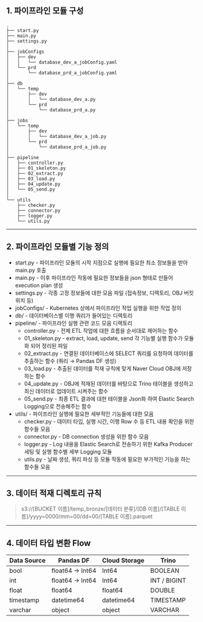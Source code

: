 ## 1. 파이프라인 모듈 구성
```
.
├── start.py
├── main.py
├── settings.py
│
├── jobConfigs
│   ├── dev
│   │   └── database_dev_a_jobConfig.yaml
│   └── prd
│       └── database_prd_a_jobConfig.yaml
│
├── db
│   └── temp
│       ├── dev
│       │   └── database_dev_a.py
│       └── prd
│           └── database_prd_a.py
│
├── jobs
│   └── temp
│       ├── dev
│       │   └── database_dev_a_job.py
│       └── prd
│           └── database_prd_a_job.py
│
├── pipeline
│   ├── controller.py
│   ├── 01_skeleton.py
│   ├── 02_extract.py
│   ├── 03_load.py
│   ├── 04_update.py
│   └── 05_send.py
│
└── utils
    ├── checker.py
    ├── connector.py
    ├── logger.py
    └── utils.py
```
---
## 2. 파이프라인 모듈별 기능 정의

- start.py - 파이프라인 모듈의 시작 지점으로 실행에 필요한 최소 정보들을 받아 main.py 호출
- main.py - 이후 파이프라인 작동에 필요한 정보들을 json 형태로 만들어 execution plan 생성
- settings.py - 각종 고정 정보들에 대한 모음 파일 (접속정보, 디렉토리, OBJ 버킷 위치 등)
- jobConfigs/ - Kubernetes 상에서 파이프라인 작업 실행을 위한 작업 정의
- db/ - 데이터베이스별 이행 쿼리가 들어있는 디렉토리
- pipeline/ - 파이프라인 실행 관련 코드 모음 디렉토리
  - controller.py - 전체 ETL 작업에 대한 흐름을 순서대로 제어하는 함수 
  - 01_skeleton.py - extract, load, update, send 각 기능별 실행 함수가 모듈화 되어 정리된 파일
  - 02_extract.py - 연결된 데이터베이스에 SELECT 쿼리를 요청하여 데이터를 추출하는 함수 (쿼리 → Pandas DF 생성)
  - 03_load.py - 추출된 데이터를 적재 규칙에 맞게 Naver Cloud OBJ에 저장하는 함수
  - 04_update.py - OBJ에 적재된 데이터를 바탕으로 Trino 테이블을 생성하고 최신 데이터로 업데이트 시켜주는 함수
  - 05_send.py - 최종 ETL 결과에 대한 테이블을 Json화 하여 Elastic Search Logging으로 전송해주는 함수
- utils/ -  파이프라인 실행에 필요한 세부적인 기능들에 대한 모음
  - checker.py - 데이터 타입, 실행 시간, 이행 Row 수 등 ETL 내용 확인을 위한 함수들 모음
  - connector.py - DB connection 생성을 위한 함수 모음
  - logger.py - Log 내용을 Elastic Search로 전송하기 위한 Kafka Producer 세팅 및 실행 함수별 세부 Logging 모듈
  - utils.py - 날짜 생성, 쿼리 파싱 등 모듈 작동에 필요한 부가적인 기능을 하는 함수들 모음
---
## 3. 데이터 적재 디렉토리 규칙
> s3://[BUCKET 이름]/temp_bronze/[데이터 분류]/[DB 이름]/[TABLE 이름]/yyyy=0000/mm=00/dd=00/[TABLE 이름].parquet
---
## 4. 데이터 타입 변환 Flow

| Data Source     | Pandas DF         | Cloud Storage | Trino           |
|-----------------|-------------------|---------------|-----------------|
| bool            | float64 → Int64   | Int64         | BOOLEAN         |
| int             | float64 → Int64   | Int64         | INT / BIGINT    |
| float           | float64           | float64       | DOUBLE          |
| timestamp       | datetime64        | datetime64    | TIMESTAMP       |
| varchar         | object            | object        | VARCHAR         |
